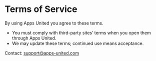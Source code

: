 # Terms of Service

By using Apps United you agree to these terms.

- You must comply with third-party sites’ terms when you open them through Apps United.
- We may update these terms; continued use means acceptance.

Contact: support@apps-united.com
